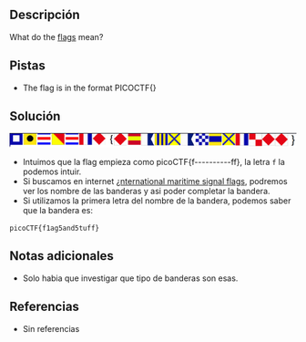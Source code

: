 ## Descripción
What do the [flags](https://jupiter.challenges.picoctf.org/static/fbeb5f9040d62b18878d199cdda2d253/flag.png) mean?

## Pistas
- The flag is in the format PICOCTF{}

## Solución
![flags](images/flags.png)
- Intuimos que la flag empieza como picoCTF{f----------ff}, la letra `f` la podemos intuir.
- Si buscamos en internet [¿nternational maritime signal flags](https://en.wikipedia.org/wiki/International_maritime_signal_flags), podremos ver los nombre de las banderas y asi poder completar la bandera.
- Si utilizamos la primera letra del nombre de la bandera, podemos saber que la bandera es:


```
picoCTF{f1ag5and5tuff}
```

## Notas adicionales
- Solo habia que investigar que tipo de banderas son esas.

## Referencias
- Sin referencias